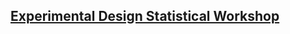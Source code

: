 ## [Experimental Design Statistical Workshop](https://cemse.kaust.edu.sa/events/event/experimental-design-statistical-workshop)